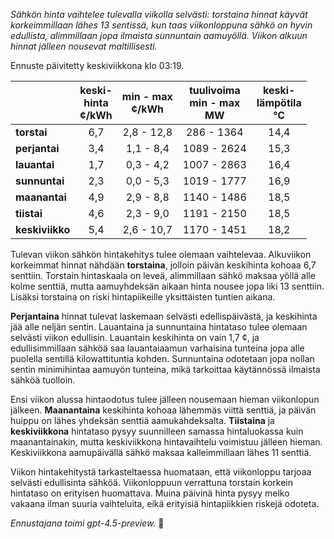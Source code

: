 *Sähkön hinta vaihtelee tulevalla viikolla selvästi: torstaina hinnat käyvät korkeimmillaan lähes 13 sentissä, kun taas viikonloppuna sähkö on hyvin edullista, alimmillaan jopa ilmaista sunnuntain aamuyöllä. Viikon alkuun hinnat jälleen nousevat maltillisesti.*

Ennuste päivitetty keskiviikkona klo 03:19.

|              | keski-<br>hinta<br>¢/kWh | min - max<br>¢/kWh | tuulivoima<br>min - max<br>MW | keski-<br>lämpötila<br>°C |
|:-------------|:----------------:|:----------------:|:-------------:|:-------------:|
| **torstai**      | 6,7              | 2,8 - 12,8       | 286 - 1364        | 14,4         |
| **perjantai**    | 3,4              | 1,1 - 8,4        | 1089 - 2624       | 15,3         |
| **lauantai**     | 1,7              | 0,3 - 4,2        | 1007 - 2863       | 16,4         |
| **sunnuntai**    | 2,3              | 0,0 - 5,3        | 1019 - 1777       | 16,9         |
| **maanantai**    | 4,9              | 2,9 - 8,8        | 1140 - 1486       | 18,5         |
| **tiistai**      | 4,6              | 2,3 - 9,0        | 1191 - 2150       | 18,5         |
| **keskiviikko**  | 5,4              | 2,6 - 10,7       | 1170 - 1451       | 18,2         |

Tulevan viikon sähkön hintakehitys tulee olemaan vaihtelevaa. Alkuviikon korkeimmat hinnat nähdään **torstaina**, jolloin päivän keskihinta kohoaa 6,7 senttiin. Torstain hintaskaala on leveä, alimmillaan sähkö maksaa yöllä alle kolme senttiä, mutta aamuyhdeksän aikaan hinta nousee jopa liki 13 senttiin. Lisäksi torstaina on riski hintapiikeille yksittäisten tuntien aikana.

**Perjantaina** hinnat tulevat laskemaan selvästi edellispäivästä, ja keskihinta jää alle neljän sentin. Lauantaina ja sunnuntaina hintataso tulee olemaan selvästi viikon edullisin. Lauantain keskihinta on vain 1,7 ¢, ja edullisimmillaan sähköä saa lauantaiaamun varhaisina tunteina jopa alle puolella sentillä kilowattituntia kohden. Sunnuntaina odotetaan jopa nollan sentin minimihintaa aamuyön tunteina, mikä tarkoittaa käytännössä ilmaista sähköä tuolloin.

Ensi viikon alussa hintaodotus tulee jälleen nousemaan hieman viikonlopun jälkeen. **Maanantaina** keskihinta kohoaa lähemmäs viittä senttiä, ja päivän huippu on lähes yhdeksän senttiä aamukahdeksalta. **Tiistaina** ja **keskiviikkona** hintataso pysyy suunnilleen samassa hintaluokassa kuin maanantainakin, mutta keskiviikkona hintavaihtelu voimistuu jälleen hieman. Keskiviikkona aamupäivällä sähkö maksaa kalleimmillaan lähes 11 senttiä.

Viikon hintakehitystä tarkasteltaessa huomataan, että viikonloppu tarjoaa selvästi edullisinta sähköä. Viikonloppuun verrattuna torstain korkein hintataso on erityisen huomattava. Muina päivinä hinta pysyy melko vakaana ilman suuria vaihteluita, eikä erityisiä hintapiikkien riskejä odoteta.

*Ennustajana toimi gpt-4.5-preview.* 🔌
